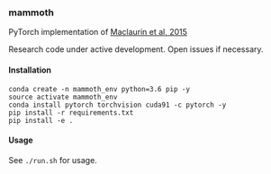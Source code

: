 ### mammoth

PyTorch implementation of [Maclaurin et al, 2015](https://arxiv.org/pdf/1502.03492.pdf)

Research code under active development.  Open issues if necessary.

#### Installation

```
conda create -n mammoth_env python=3.6 pip -y
source activate mammoth_env
conda install pytorch torchvision cuda91 -c pytorch -y
pip install -r requirements.txt
pip install -e .
```

#### Usage

See `./run.sh` for usage.